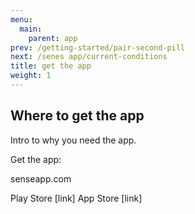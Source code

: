 ```yaml
---
menu:
  main:
    parent: app
prev: /getting-started/pair-second-pill
next: /senes app/current-conditions
title: get the app
weight: 1
---
```


## Where to get the app


Intro to why you need the app.

Get the app:


senseapp.com


Play Store [link]
App Store [link]
